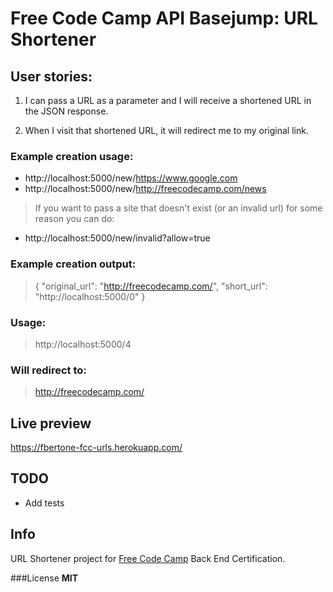 # Free Code Camp API Basejump: URL Shortener

## User stories:

1. I can pass a URL as a parameter and I will receive a shortened URL in the JSON response.

2. When I visit that shortened URL, it will redirect me to my original link.


### Example creation usage:
* http://localhost:5000/new/https://www.google.com
* http://localhost:5000/new/http://freecodecamp.com/news

> If you want to pass a site that doesn't exist (or an invalid url) for some reason you can do:
* http://localhost:5000/new/invalid?allow=true

### Example creation output:
>  { "original_url": "http://freecodecamp.com/", "short_url": "http://localhost:5000/0" }

### Usage:
> http://localhost:5000/4

### Will redirect to:
> http://freecodecamp.com/

## Live preview
https://fbertone-fcc-urls.herokuapp.com/

## TODO
* Add tests

## Info
URL Shortener project for [Free Code Camp] Back End Certification.

###License
**MIT**

[Free Code Camp]: <http://www.freecodecamp.com>
